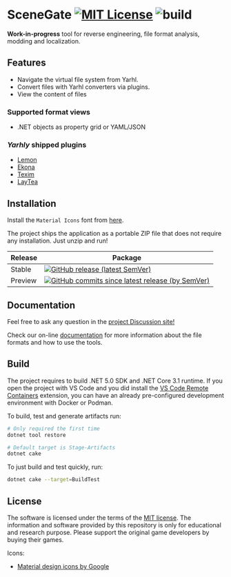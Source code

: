 # SceneGate [![MIT License](https://img.shields.io/badge/license-MIT-blue.svg?style=flat)](https://choosealicense.com/licenses/mit/) ![build](https://github.com/SceneGate/scenegate/workflows/Build%20and%20release/badge.svg)

**Work-in-progress** tool for reverse engineering, file format analysis, modding
and localization.

## Features

- Navigate the virtual file system from Yarhl.
- Convert files with Yarhl converters via plugins.
- View the content of files

### Supported format views

- .NET objects as property grid or YAML/JSON

### _Yarhly_ shipped plugins

- [Lemon](https://github.com/SceneGate/Lemon/)
- [Ekona](https://github.com/SceneGate/Ekona/)
- [Texim](https://github.com/SceneGate/Texim)
- [LayTea](https://github.com/pleonex/LayTea)

## Installation

Install the `Material Icons` font from
[here](https://fonts.google.com/download?family=Material+Icons).

The project ships the application as a portable ZIP file that does not require
any installation. Just unzip and run!

<!-- prettier-ignore -->
| Release | Package |
| ------- | ------- |
| Stable  | [![GitHub release (latest SemVer)](https://img.shields.io/github/v/release/SceneGate/scenegate?sort=semver)](https://github.com/SceneGate/SceneGate/releases) |
| Preview | [![GitHub commits since latest release (by SemVer)](https://img.shields.io/github/commits-since/SceneGate/scenegate/latest?sort=semver)](https://github.com/SceneGate/SceneGate/actions) |

## Documentation

Feel free to ask any question in the
[project Discussion site!](https://github.com/SceneGate/scenegate/discussions)

Check our on-line [documentation](https://scenegate.github.io/SceneGate/) for
more information about the file formats and how to use the tools.

## Build

The project requires to build .NET 5.0 SDK and .NET Core 3.1 runtime. If you
open the project with VS Code and you did install the
[VS Code Remote Containers](https://code.visualstudio.com/docs/remote/containers)
extension, you can have an already pre-configured development environment with
Docker or Podman.

To build, test and generate artifacts run:

```sh
# Only required the first time
dotnet tool restore

# Default target is Stage-Artifacts
dotnet cake
```

To just build and test quickly, run:

```sh
dotnet cake --target=BuildTest
```

## License

The software is licensed under the terms of the
[MIT license](https://choosealicense.com/licenses/mit/). The information and
software provided by this repository is only for educational and research
purpose. Please support the original game developers by buying their games.

Icons:

- [Material design icons by Google](https://github.com/google/material-design-icons)
